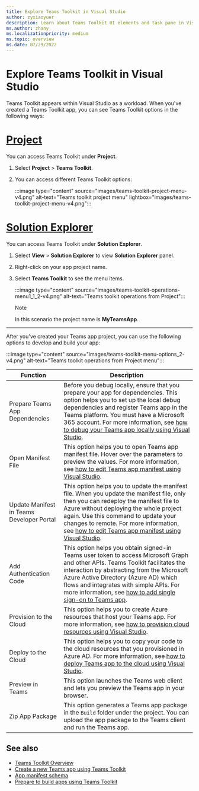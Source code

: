 ```yaml
---
title: Explore Teams Toolkit in Visual Studio
author: zyxiaoyuer
description: Learn about Teams Toolkit UI elements and task pane in Visual Studio.
ms.author: zhany
ms.localizationpriority: medium
ms.topic: overview
ms.date: 07/29/2022
---
```

# Explore Teams Toolkit in Visual Studio

Teams Toolkit appears within Visual Studio as a workload. When you've created a Teams Toolkit app, you can see Teams Toolkit options in the following ways:

# [Project](#tab/prj)

You can access Teams Toolkit under **Project**.

1. Select **Project** > **Teams Toolkit**.
1. You can access different Teams Toolkit options:

   :::image type="content" source="images/teams-toolkit-project-menu-v4.png" alt-text="Teams toolkit project menu"  lightbox="images/teams-toolkit-project-menu-v4.png":::

# [Solution Explorer](#tab/solutionexplorer)

   You can access Teams Toolkit under **Solution Explorer**.

1. Select **View** > **Solution Explorer** to view **Solution Explorer** panel.
1. Right-click on your app project name.
1. Select **Teams Toolkit** to see the menu items.

   :::image type="content" source="images/teams-toolkit-operations-menu1_1_2-v4.png" alt-text="Teams toolkit operations from Project":::

   > [!NOTE]
   > In this scenario the project name is **MyTeamsApp**.

---

After you've created your Teams app project, you can use the following options to develop and build your app:

:::image type="content" source="images/teams-toolkit-menu-options_2-v4.png" alt-text="Teams toolkit operations from Project menu":::

|Function  |Description  |
|---------|---------|
|Prepare Teams App Dependencies     |Before you debug locally, ensure that you prepare your app for dependencies. This option helps you to set up the local debug dependencies and register Teams app in the Teams platform. You must have a Microsoft 365 account. For more information, see [how to debug your Teams app locally using Visual Studio](debug-local-vs.md).         |
|Open Manifest File     | This option helps you to open Teams app manifest file. Hover over the parameters to preview the values. For more information, see [how to edit Teams app manifest using Visual Studio](TeamsFx-preview-and-customize-app-manifest-vs.md).         |
|Update Manifest in Teams Developer Portal     | This option helps you to update the manifest file. When you update the manifest file, only then you can redeploy the manifest file to Azure without deploying the whole project again. Use this command to update your changes to remote. For more information, see [how to edit Teams app manifest using Visual Studio](TeamsFx-preview-and-customize-app-manifest-vs.md).       |
|Add Authentication Code     | This option helps you obtain signed-in Teams user token to access Microsoft Graph and other APIs. Teams Toolkit facilitates the interaction by abstracting from the Microsoft Azure Active Directory (Azure AD) which flows and integrates with simple APIs. For more information, see [how to add single sign-on to Teams app](add-single-sign-on-vs.md).        |
|Provision to the Cloud     | This option helps you to create Azure resources that host your Teams app. For more information, see [how to provision cloud resources using Visual Studio](provision-vs.md).        |
|Deploy to the Cloud     | This option helps you to copy your code to the cloud resources that you provisioned in Azure AD. For more information, see [how to deploy Teams app to the cloud using Visual Studio](deploy-vs.md#deploy-teams-app-to-the-cloud-using-visual-studio).        |
|Preview in Teams     | This option launches the Teams web client and lets you preview the Teams app in your browser.         |
|Zip App Package     | This option generates a Teams app package in the `Build` folder under the project. You can upload the app package to the Teams client and run the Teams app.         |

## See also

* [Teams Toolkit Overview](teams-toolkit-fundamentals-vs.md)
* [Create a new Teams app using Teams Toolkit](create-new-project-vs.md)
* [App manifest schema](~/resources/schema/manifest-schema.md)
* [Prepare to build apps using Teams Toolkit](build-environments-v4.md)
